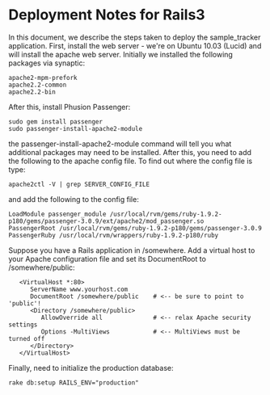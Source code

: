 Deployment Notes for Rails3
===========================

In this document, we describe the steps taken to deploy the sample_tracker
application. First, install the web server - we're on Ubuntu 10.03 (Lucid)
and will install the apache web server. Initially we installed the following
packages via synaptic:

```
apache2-mpm-prefork
apache2.2-common
apache2.2-bin
```

After this, install Phusion Passenger:

```
sudo gem install passenger
sudo passenger-install-apache2-module
```

the passenger-install-apache2-module command will tell you what additional
packages may need to be installed. After this, you need to add the following
to the apache config file. To find out where the config file is type:

```
apache2ctl -V | grep SERVER_CONFIG_FILE
```
and add the following to the config file:

```
LoadModule passenger_module /usr/local/rvm/gems/ruby-1.9.2-p180/gems/passenger-3.0.9/ext/apache2/mod_passenger.so
PassengerRoot /usr/local/rvm/gems/ruby-1.9.2-p180/gems/passenger-3.0.9
PassengerRuby /usr/local/rvm/wrappers/ruby-1.9.2-p180/ruby
```
Suppose you have a Rails application in /somewhere. Add a virtual host to your
Apache configuration file and set its DocumentRoot to /somewhere/public:

```
   <VirtualHost *:80>
      ServerName www.yourhost.com
      DocumentRoot /somewhere/public    # <-- be sure to point to 'public'!
      <Directory /somewhere/public>
         AllowOverride all              # <-- relax Apache security settings
         Options -MultiViews            # <-- MultiViews must be turned off
      </Directory>
   </VirtualHost>
```
Finally, need to initialize the production database:

```
rake db:setup RAILS_ENV="production"
```
